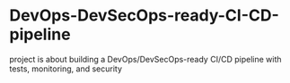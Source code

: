 # DevOps-DevSecOps-ready-CI-CD-pipeline
project is about building a DevOps/DevSecOps-ready CI/CD pipeline with tests, monitoring, and security
